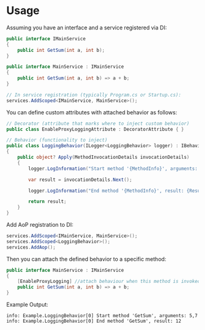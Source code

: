 # Usage

Assuming you have an interface and a service registered via DI:

```csharp
public interface IMainService
{
    public int GetSum(int a, int b);
}

public interface MainService : IMainService
{
    public int GetSum(int a, int b) => a + b;
}

// In service registration (typically Program.cs or Startup.cs):
services.AddScoped<IMainService, MainService>();
```

You can define custom attributes with attached behavior as follows:

```csharp
// Decorator (attribute that marks where to inject custom behavior)
public class EnableProxyLoggingAttribute : DecoratorAttribute { }

// Behavior (functionality to inject)
public class LoggingBehavior(ILogger<LoggingBehavior> logger) : IBehavior<EnableProxyLoggingAttribute>
{
    public object? Apply(MethodInvocationDetails invocationDetails)
    {
        logger.LogInformation("Start method '{MethodInfo}', arguments: {Arguments}", invocationDetails.Name, string.Join(',', invocationDetails.Args));

        var result = invocationDetails.Next();

        logger.LogInformation("End method '{MethodInfo}', result: {Result}", invocationDetails.Name, result);

        return result;
    }
}
```

Add AoP registration to DI:

```csharp
services.AddScoped<IMainService, MainService>();
services.AddScoped<LoggingBehavior>();
services.AddAop();
```

Then you can attach the defined behavior to a specific method:

```csharp
public interface MainService : IMainService
{
    [EnableProxyLogging] //attach behaviour when this method is invoked
    public int GetSum(int a, int b) => a + b;
}
```

Example Output:
```shell
info: Example.LoggingBehavior[0] Start method 'GetSum', arguments: 5,7
info: Example.LoggingBehavior[0] End method 'GetSum', result: 12
```